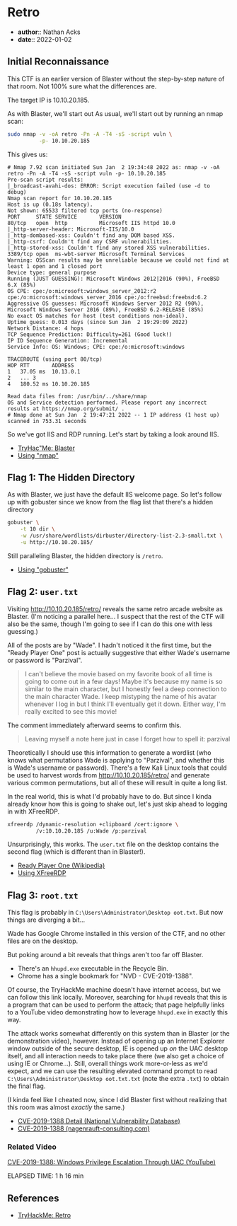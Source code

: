 # Retro

* **author**:: Nathan Acks
* **date**:: 2022-01-02

## Initial Reconnaissance 

This CTF is an earlier version of Blaster without the step-by-step nature of that room. Not 100% sure what the differences are.

The target IP is 10.10.20.185.

As with Blaster, we'll start out As usual, we'll start out by running an nmap scan:

```bash
sudo nmap -v -oA retro -Pn -A -T4 -sS -script vuln \
          -p- 10.10.20.185
```

This gives us:

```
# Nmap 7.92 scan initiated Sun Jan  2 19:34:48 2022 as: nmap -v -oA retro -Pn -A -T4 -sS -script vuln -p- 10.10.20.185
Pre-scan script results:
|_broadcast-avahi-dos: ERROR: Script execution failed (use -d to debug)
Nmap scan report for 10.10.20.185
Host is up (0.18s latency).
Not shown: 65533 filtered tcp ports (no-response)
PORT     STATE SERVICE       VERSION
80/tcp   open  http          Microsoft IIS httpd 10.0
|_http-server-header: Microsoft-IIS/10.0
|_http-dombased-xss: Couldn't find any DOM based XSS.
|_http-csrf: Couldn't find any CSRF vulnerabilities.
|_http-stored-xss: Couldn't find any stored XSS vulnerabilities.
3389/tcp open  ms-wbt-server Microsoft Terminal Services
Warning: OSScan results may be unreliable because we could not find at least 1 open and 1 closed port
Device type: general purpose
Running (JUST GUESSING): Microsoft Windows 2012|2016 (90%), FreeBSD 6.X (85%)
OS CPE: cpe:/o:microsoft:windows_server_2012:r2 cpe:/o:microsoft:windows_server_2016 cpe:/o:freebsd:freebsd:6.2
Aggressive OS guesses: Microsoft Windows Server 2012 R2 (90%), Microsoft Windows Server 2016 (89%), FreeBSD 6.2-RELEASE (85%)
No exact OS matches for host (test conditions non-ideal).
Uptime guess: 0.013 days (since Sun Jan  2 19:29:09 2022)
Network Distance: 4 hops
TCP Sequence Prediction: Difficulty=261 (Good luck!)
IP ID Sequence Generation: Incremental
Service Info: OS: Windows; CPE: cpe:/o:microsoft:windows

TRACEROUTE (using port 80/tcp)
HOP RTT       ADDRESS
1   37.05 ms  10.13.0.1
2   ... 3
4   180.52 ms 10.10.20.185

Read data files from: /usr/bin/../share/nmap
OS and Service detection performed. Please report any incorrect results at https://nmap.org/submit/ .
# Nmap done at Sun Jan  2 19:47:21 2022 -- 1 IP address (1 host up) scanned in 753.31 seconds
```

So we've got IIS and RDP running. Let's start by taking a look around IIS.

* [TryHac"Me: Blaster](tryhackme-blaster.md)
* [Using "nmap"](nmap.md)

## Flag 1: The Hidden Directory

As with Blaster, we just have the default IIS welcome page. So let's follow up with gobuster since we know from the flag list that there's a hidden directory

```bash
gobuster \
	-t 10 dir \
	-w /usr/share/wordlists/dirbuster/directory-list-2.3-small.txt \
	-u http://10.10.20.185/
```

Still paralleling Blaster, the hidden directory is `/retro`.

* [Using "gobuster"](gobuster.md)

## Flag 2: `user.txt`

Visiting http://10.10.20.185/retro/ reveals the same retro arcade website as Blaster. (I'm noticing a parallel here… I suspect that the rest of the CTF will also be the same, though I'm going to see if I can do this one with less guessing.)

All of the posts are by "Wade". I hadn't noticed it the first time, but the "Ready Player One" post is actually suggestive that either Wade's username or password is "Parzival".

> I can't believe the movie based on my favorite book of all time is going to come out in a few days! Maybe it's because my name is so similar to the main character, but I honestly feel a deep connection to the main character Wade. I keep mistyping the name of his avatar whenever I log in but I think I'll eventually get it down. Either way, I'm really excited to see this movie!

The comment immediately afterward seems to confirm this.

> Leaving myself a note here just in case I forget how to spell it: parzival

Theoretically I should use this information to generate a wordlist (who knows what permutations Wade is applying to "Parzival", and whether this is Wade's username or password). There's a few Kali Linux tools that could be used to harvest words from http://10.10.20.185/retro/ and generate various common permutations, but all of these will result in quite a long list.

In the real world, this is what I'd probably have to do. But since I kinda already know how this is going to shake out, let's just skip ahead to logging in with XFreeRDP.

```bash
xfreerdp /dynamic-resolution +clipboard /cert:ignore \
         /v:10.10.20.185 /u:Wade /p:parzival
```

Unsurprisingly, this works. The `user.txt` file on the desktop contains the second flag (which is different than in Blaster!).

* [Ready Player One (Wikipedia)](https://en.wikipedia.org/wiki/Ready_Player_One)
* [Using XFreeRDP](xfreerdp.md)

## Flag 3: `root.txt`

This flag is probably in `C:\Users\Administrator\Desktop
oot.txt`. But now things are diverging a bit…

Wade has Google Chrome installed in this version of the CTF, and no other files are on the desktop.

But poking around a bit reveals that things aren't too far off Blaster.

* There's an `hhupd.exe` executable in the Recycle Bin.
* Chrome has a single bookmark for "NVD - CVE-2019-1388".

Of course, the TryHackMe machine doesn't have internet access, but we can follow this link locally. Moreover, searching for `hhupd` reveals that this is a program that can be used to perform the attack; that page helpfully links to a YouTube video demonstrating how to leverage `hhupd.exe` in exactly this way.

The attack works somewhat differently on this system than in Blaster (or the demonstration video), however. Instead of opening up an Internet Explorer window outside of the secure desktop, IE is opened up *on* the UAC desktop itself, and all interaction needs to take place there (we also get a choice of using IE or Chrome…). Still, overall things work more-or-less as we'd expect, and we can use the resulting elevated command prompt to read `C:\Users\Administrator\Desktop
oot.txt.txt` (note the extra `.txt`) to obtain the final flag.

(I kinda feel like I cheated now, since I did Blaster first without realizing that this room was almost *exactly* the same.)
 
* [CVE-2019-1388 Detail (National Vulnerability Database)](https://nvd.nist.gov/vuln/detail/CVE-2019-1388)
* [CVE-2019-1388 (nagenrauft-consulting.com)](https://www.nagenrauft-consulting.com/2019/11/21/cve-2019-1388-hhupd-exe/)

### Related Video

[CVE-2019-1388: Windows Privilege Escalation Through UAC (YouTube)](https://www.youtube.com/watch?v=3BQKpPNlTSo)

ELAPSED TIME: 1 h 16 min

## References

* [TryHackMe: Retro](https://tryhackme.com/room/retro)
